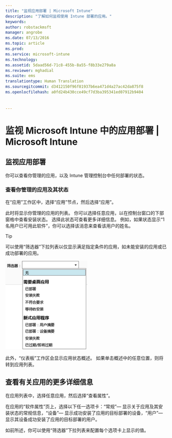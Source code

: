 ```yaml
---
title: "监视应用部署 | Microsoft Intune"
description: "了解如何监视使用 Intune 部署的应用。"
keywords: 
author: robstackmsft
manager: angrobe
ms.date: 07/13/2016
ms.topic: article
ms.prod: 
ms.service: microsoft-intune
ms.technology: 
ms.assetid: 5daad56d-71c8-455b-8a55-f8b33e279a8a
ms.reviewer: mghadial
ms.suite: ems
translationtype: Human Translation
ms.sourcegitcommit: d3412150f96f81937b6ea471d4a27ac42da875f8
ms.openlocfilehash: a0fd24b430cce49cf7d3ba395341ed07912b9404


---
```



# 监视 Microsoft Intune 中的应用部署 | Microsoft Intune

## 监视应用部署
你可以查看你管理的应用，以及 Intune 管理控制台中任何部署的状态。

### 查看你管理的应用及其状态
在“应用”工作区中，选择“应用”节点，然后选择“应用”。

此时将显示你管理的应用的列表。 你可以选择任意应用，以在控制台窗口的下部窗格中查看安装状态。 选择此状态可查看更多详细信息。 例如，如果状态显示“1 名用户已可用此软件”，你可以选择该消息来查看该用户的姓名。

> [!TIP]
> 可以使用“筛选器”下拉列表以仅显示满足指定条件的应用，如未能安装的应用或已成功部署的应用。
>
> ![应用筛选器示例](./media/app-filters.png)

此外，“仪表板”工作区会显示应用状态概述。 如果单击概述中的任意位置，则将转到应用列表。

## 查看有关应用的更多详细信息
在应用列表中，选择任意应用，然后选择“查看属性”。

在应用的“软件属性”页上，选择以下任一选项卡：“常规”— 显示关于应用及其安装状态的常规信息，“设备”— 显示成功安装了应用的目标部署的设备，“用户”— 显示其设备成功安装了应用的目标部署的用户。

如前所述，你可以使用“筛选器”下拉列表来配置每个选项卡上显示的值。



<!--HONumber=Aug16_HO2-->



